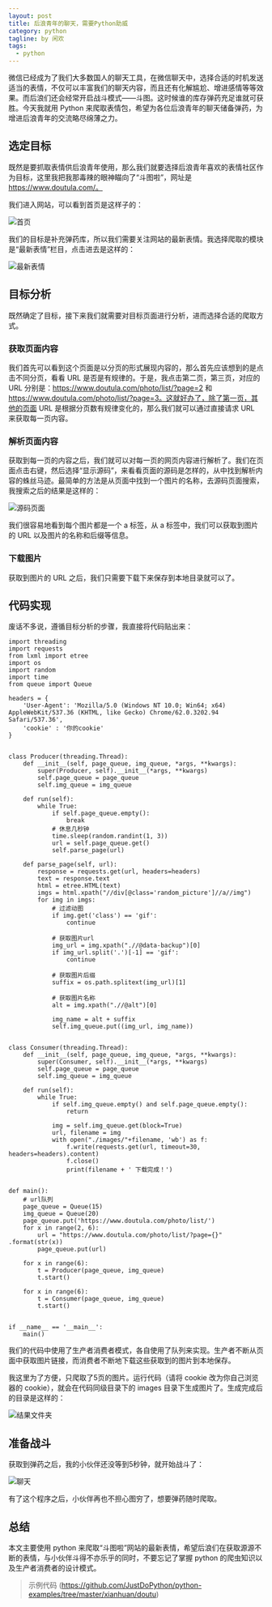 ```yaml
---
layout: post
title: 后浪青年的聊天，需要Python助威
category: python
tagline: by 闲欢
tags: 
  - python
---
```


微信已经成为了我们大多数国人的聊天工具，在微信聊天中，选择合适的时机发送适当的表情，不仅可以丰富我们的聊天内容，而且还有化解尴尬、增进感情等等效果。而后浪们还会经常开启战斗模式——斗图。这时候谁的库存弹药充足谁就可获胜。今天我就用 Python 来爬取表情包，希望为各位后浪青年的聊天储备弹药，为增进后浪青年的交流略尽绵薄之力。

<!--more-->


## 选定目标

既然是要抓取表情供后浪青年使用，那么我们就要选择后浪青年喜欢的表情社区作为目标，这里我把我那毒辣的眼神瞄向了“斗图啦”，网址是 https://www.doutula.com/。

我们进入网站，可以看到首页是这样子的：

![首页](http://www.justdopython.com/assets/images/2020/05/doutu/index.png)

我们的目标是补充弹药库，所以我们需要关注网站的最新表情。我选择爬取的模块是“最新表情”栏目，点击进去是这样的：

![最新表情](http://www.justdopython.com/assets/images/2020/05/doutu/newestpic.png)


## 目标分析

既然确定了目标，接下来我们就需要对目标页面进行分析，进而选择合适的爬取方式。

### 获取页面内容

我们首先可以看到这个页面是以分页的形式展现内容的，那么首先应该想到的是点击不同分页，看看 URL 是否是有规律的。于是，我点击第二页，第三页，对应的 URL 分别是：https://www.doutula.com/photo/list/?page=2 和 https://www.doutula.com/photo/list/?page=3。这就好办了，除了第一页，其他的页面 URL 是根据分页数有规律变化的，那么我们就可以通过直接请求 URL 来获取每一页内容。

### 解析页面内容

获取到每一页的内容之后，我们就可以对每一页的网页内容进行解析了。我们在页面点击右键，然后选择“显示源码”，来看看页面的源码是怎样的，从中找到解析内容的蛛丝马迹。最简单的方法是从页面中找到一个图片的名称，去源码页面搜索，我搜索之后的结果是这样的：

![源码页面](http://www.justdopython.com/assets/images/2020/05/doutu/source.png)

我们很容易地看到每个图片都是一个 a 标签，从 a 标签中，我们可以获取到图片的 URL 以及图片的名称和后缀等信息。

### 下载图片

获取到图片的 URL 之后，我们只需要下载下来保存到本地目录就可以了。


## 代码实现

废话不多说，遵循目标分析的步骤，我直接将代码贴出来：

```
import threading
import requests
from lxml import etree
import os
import random
import time
from queue import Queue

headers = {
    'User-Agent': 'Mozilla/5.0 (Windows NT 10.0; Win64; x64) AppleWebKit/537.36 (KHTML, like Gecko) Chrome/62.0.3202.94 Safari/537.36',
    'cookie' : '你的cookie'
}


class Producer(threading.Thread):
    def __init__(self, page_queue, img_queue, *args, **kwargs):
        super(Producer, self).__init__(*args, **kwargs)
        self.page_queue = page_queue
        self.img_queue = img_queue

    def run(self):
        while True:
            if self.page_queue.empty():
                break
            # 休息几秒钟
            time.sleep(random.randint(1, 3))
            url = self.page_queue.get()
            self.parse_page(url)

    def parse_page(self, url):
        response = requests.get(url, headers=headers)
        text = response.text
        html = etree.HTML(text)
        imgs = html.xpath("//div[@class='random_picture']//a//img")
        for img in imgs:
            # 过滤动图
            if img.get('class') == 'gif':
                continue

            # 获取图片url
            img_url = img.xpath(".//@data-backup")[0]
            if img_url.split('.')[-1] == 'gif':
                continue

            # 获取图片后缀
            suffix = os.path.splitext(img_url)[1]

            # 获取图片名称
            alt = img.xpath(".//@alt")[0]
            
            img_name = alt + suffix
            self.img_queue.put((img_url, img_name))


class Consumer(threading.Thread):
    def __init__(self, page_queue, img_queue, *args, **kwargs):
        super(Consumer, self).__init__(*args, **kwargs)
        self.page_queue = page_queue
        self.img_queue = img_queue

    def run(self):
        while True:
            if self.img_queue.empty() and self.page_queue.empty():
                return

            img = self.img_queue.get(block=True)
            url, filename = img
            with open("./images/"+filename, 'wb') as f:
                f.write(requests.get(url, timeout=30, headers=headers).content)
                f.close()
                print(filename + ' 下载完成！')


def main():
    # url队列
    page_queue = Queue(15)
    img_queue = Queue(20)
    page_queue.put('https://www.doutula.com/photo/list/')
    for x in range(2, 6):
        url = "https://www.doutula.com/photo/list/?page={}" .format(str(x))
        page_queue.put(url)

    for x in range(6):
        t = Producer(page_queue, img_queue)
        t.start()

    for x in range(6):
        t = Consumer(page_queue, img_queue)
        t.start()


if __name__ == '__main__':
    main()
```

我们的代码中使用了生产者消费者模式，各自使用了队列来实现。生产者不断从页面中获取图片链接，而消费者不断地下载这些获取到的图片到本地保存。

我这里为了方便，只爬取了5页的图片。运行代码（请将 cookie 改为你自己浏览器的 cookie），就会在代码同级目录下的 images 目录下生成图片了。生成完成后的目录是这样的：

![结果文件夹](http://www.justdopython.com/assets/images/2020/05/doutu/result_pics.png)


## 准备战斗

获取到弹药之后，我的小伙伴还没等到5秒钟，就开始战斗了：

![聊天](http://www.justdopython.com/assets/images/2020/05/doutu/chat.png)

有了这个程序之后，小伙伴再也不担心图穷了，想要弹药随时爬取。


## 总结

本文主要使用 python 来爬取“斗图啦”网站的最新表情，希望后浪们在获取源源不断的表情，与小伙伴斗得不亦乐乎的同时，不要忘记了掌握 python 的爬虫知识以及生产者消费者的设计模式。

> 示例代码 (https://github.com/JustDoPython/python-examples/tree/master/xianhuan/doutu)

